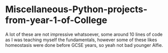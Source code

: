 # Miscellaneous-Python-projects-from-year-1-of-College

A lot of these are not impressive whatsoever, some around 10 lines of code as I was teaching myself the fundamentals, however some of these likes homeostasis were done before GCSE years, so yeah not bad younger Alfie.
